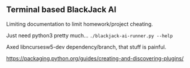 
## Terminal based BlackJack AI

Limiting documentation to limit homework/project cheating.

Just need python3 pretty much... `./blackjack-ai-runner.py --help`

Axed libncursesw5-dev dependency/branch, that stuff is painful.

https://packaging.python.org/guides/creating-and-discovering-plugins/

